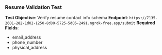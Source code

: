 ### Resume Validation Test
**Test Objective**: Verify resume contact info schema
**Endpoint**: `https://7135-2601-282-1d02-1250-8d00-5725-5d05-2491.ngrok-free.app/submit`
**Required Fields**: 
- email_address
- phone_number
- physical_address
